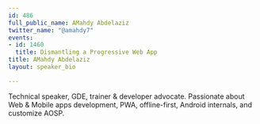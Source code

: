 ```yaml
---
id: 486
full_public_name: AMahdy Abdelaziz
twitter_name: "@amahdy7"
events:
- id: 1460
  title: Dismantling a Progressive Web App
title: AMahdy Abdelaziz
layout: speaker_bio

---
```

Technical speaker, GDE, trainer & developer advocate. Passionate about Web & Mobile apps development, PWA, offline-first, Android internals, and customize AOSP.